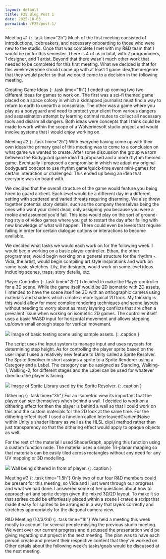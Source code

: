 ```yaml
---
layout: default
title: F25 Blog Post 1
date: 2025-10-03
permalink: /F25/post-1/
---
```


Meeting #1
{: .task time="2h"}
Much of the first meeting consisted of introductions, icebreakers, and necessary onboarding to those who were new to the studio. Once that was complete I met with my R&D team that I would be on for this semester. There is 4 of us in total, with 2 programmers, 1 designer, and 1 artist. Beyond that there wasn't much other work that needed to be completed for this first meeting. What we decided is that for this week everyone should come up with at least 1 game idea/theme/genre that they would prefer so that we could come to a decision in the following meeting.



Creating Game Ideas
{: .task time="1h"}
I ended up coming two two different ideas for games to work on. The first was a sci-fi themed game placed on a space colony in which a kidnapped journalist must find a way to return to earth to unearth a conspiracy. The other was a game where you play as a bodyguard and need to protect your client from various dangers and assassination attempt by learning optimal routes to collect all necessary tools and disarm all dangers. Both ideas were concepts that I think could be made to work within the scope of a Wolverinesoft studio project and would involve systems that I would enjoy working on.



Meeting #2
{: .task time="2h"}
With everyone having come up with their own ideas the primary goal of this meeting was to come to a conclusion on what game we wanted to create. After some discussion the group wa torn between the Bodyguard game idea I'd proposed and a more rhythm themed game. Eventually I proposed a compromise in which we adapt my original bodyguard concept to use rhythm game/quick-time event mini-games for certain interaction or challenged. This ended up being an idea that everyone was on board with. 

We decided that the overall structure of the game would feature you being hired to guard a client. Each level would be a different day in a different setting with scattered and varied threats requiring disarming. We also threw together potential story details, such as the company themselves being the ones who want your client dead, only assigning you because you were a rookie and assumed you'd fail. This idea would play on the sort of ground-hog style of video games where you get to restart the day after failing with new knowledge of what will happen. There could even be levels that require failing in order for certain dialogue options or interactions to become available.

We decided what tasks we would each work on for the following week. I would begin working on a basic player controller. Ethan, the other programmer, would begin working on a general structure for the rhythm -. Vida, the artist, would begin compiling art style inspirations and work on some basic sketches. Lily, the designer, would work on some level ideas including scenes, traps, story details, etc. 



Player Controller
{: .task time="2h"}
I decided to make the Player controller for a 3D scene. While the game itself would be 2D isometric with 2D assets, I intended to have the scene itself be 3D with an orthographic camera using materials and shaders which create a more typical 2D look. My thinking is this would allow for more complex rendering techniques and scene layouts without needing to worry about as many layering conflicts that are often a prevalent issue when working on isometric 2D games. The controller itself uses a basic WASD input for horizontal movement and allows stepping up/down small enough steps for vertical movement.

<img src="{{site.baseurl}}/assets/F25/post-1/Images/TestScene.png" />
Image of basic testing scene using sample assets.
{: .caption }

The script uses the Input system to manage input and uses raycasts for determining step height. As for controlling the player sprite based on the user input I used a relatively new feature to Unity called a Sprite Resolver. The Sprite Resolver in short assigns a sprite to a Sprite Renderer using a Category and a Label. The category can be assigned as Standing, Walking-1, Walking-2, for different stages and the Label can be used for whatever direction the player is facing. 

<img src="{{site.baseurl}}/assets/F25/post-1/Images/SpriteLibrary.png" />
Image of Sprite Library used by the Sprite Resolver.
{: .caption }
<div class="code" href="{{site.baseurl}}/assets/F25/post-1/Scripts/PlayerController.cs"></div>



Dithering
{: .task time="3h"}
For an isometric view its important that the player can see themselves when behind a wall. I decided to work on a dithering effect for then the player is behind a wall so that I could work on this and the custom materials for the 2D look at the same time. For the dithering effect itself I used a function called InterleavedGradientNoise within Unity's shader library as well as the HLSL clip() method rather than just transparency so that the dithering effect would apply to opaque objects as well.

<div class="code" href="{{site.baseurl}}/assets/F25/post-1/Scripts/DitherClip.hlsl"></div>

For the rest of the material I used ShaderGraph, applying this function using a custom function node. The material uses a simple Tri-planar mapping so that materials can be easily tiled across rectangles without any need for any UV mapping or 3D modelling. 

<img src="{{site.baseurl}}/assets/F25/post-1/Images/Dithering.png" />
Wall being dithered in from of player. 
{: .caption }



Meeting #3
{: .task time="1.5h"}
Only two of our four R&D members could be present for this meeting, so Vida and I just went through our progress and what we had done. I answered some of her questions about how to approach art and sprite design given the mixed 3D/2D layout. To make it so that sprites could be effortlessly placed within a scene I crated a script that made it easy for sprites to be arranged in a way that layers correctly and stretches appropriately for the diagonal camera view.

<div class="code" href="{{site.baseurl}}/assets/F25/post-1/Scripts/SpritePlacement.cs"></div>



R&D Meeting (10/3/24)
{: .task time="1h"}
We held a meeting this week mostly to account for several people missing the previous studio meeting. We went over our current progress and discussed the presentation we'd be giving regarding out project in the next meeting. The plan was to have each person create and present their respective content that they've worked on. Other details about the following week's tasks/goals would be discussed at the nest meeting.

